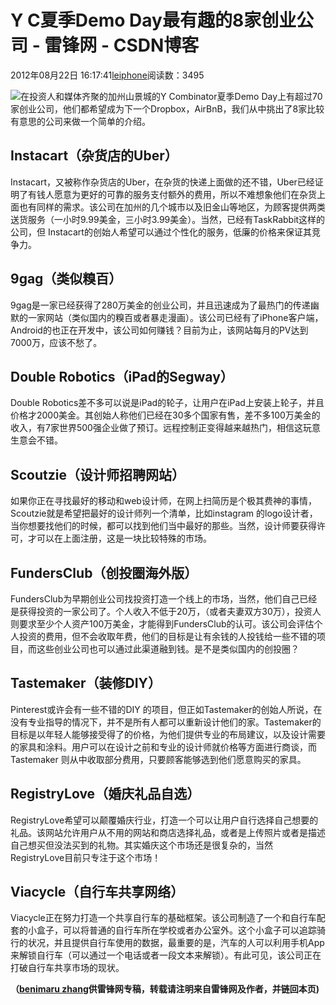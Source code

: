 
# Y C夏季Demo Day最有趣的8家创业公司 - 雷锋网 - CSDN博客


2012年08月22日 16:17:41[leiphone](https://me.csdn.net/leiphone)阅读数：3495


![](http://www.leiphone.com/wp-content/uploads/2012/08/yc-company1-150x150.png)在投资人和媒体齐聚的加州山景城的Y
 Combinator夏季Demo Day上有超过70家创业公司，他们都希望成为下一个Dropbox，AirBnB，我们从中挑出了8家比较有意思的公司来做一个简单的介绍。

## Instacart（杂货店的Uber）
Instacart，又被称作杂货店的Uber，在杂货的快递上面做的还不错，Uber已经证明了有钱人愿意为更好的可靠的服务支付额外的费用，所以不难想象他们在杂货上面也有同样的需求。该公司在加州的几个城市以及旧金山等地区，为顾客提供两类送货服务（一小时9.99美金，三小时3.99美金）。当然，已经有TaskRabbit这样的公司，但 Instacart的创始人希望可以通过个性化的服务，低廉的价格来保证其竞争力。

## 9gag（类似糗百）
9gag是一家已经获得了280万美金的创业公司，并且迅速成为了最热门的传递幽默的一家网站（类似国内的糗百或者暴走漫画）。该公司已经有了iPhone客户端，Android的也正在开发中，该公司如何赚钱？目前为止，该网站每月的PV达到7000万，应该不愁了。

## Double Robotics（iPad的Segway）
Double Robotics差不多可以说是iPad的轮子，让用户在iPad上安装上轮子，并且价格才2000美金。其创始人称他们已经在30多个国家有售，差不多100万美金的收入，有7家世界500强企业做了预订。远程控制正变得越来越热门，相信这玩意生意会不错。

## Scoutzie（设计师招聘网站）
如果你正在寻找最好的移动和web设计师，在网上扫简历是个极其费神的事情，Scoutzie就是希望把最好的设计师列一个清单，比如instagram 的logo设计者，当你想要找他们的时候，都可以找到他们当中最好的那些。当然，设计师要获得许可，才可以在上面注册，这是一块比较特殊的市场。

## FundersClub（创投圈海外版）
FundersClub为早期创业公司找投资打造一个线上的市场，当然，他们自己已经是获得投资的一家公司了。个人收入不低于20万，（或者夫妻双方30万），投资人则要求至少个人资产100万美金，才能得到FundersClub的认可。该公司会评估个人投资的费用，但不会收取年费，他们的目标是让有余钱的人投钱给一些不错的项目，而这些创业公司也可以通过此渠道融到钱。是不是类似国内的创投圈？

## Tastemaker（装修DIY）
Pinterest或许会有一些不错的DIY 的项目，但正如Tastemaker的创始人所说，在没有专业指导的情况下，并不是所有人都可以重新设计他们的家。Tastemaker的目标是以年轻人能够接受得了的价格，为他们提供专业的布局建议，以及设计需要的家具和涂料。用户可以在设计之前和专业的设计师就价格等方面进行商谈，而Tastemaker 则从中收取部分费用，只要顾客能够选到他们愿意购买的家具。

## RegistryLove（婚庆礼品自选）
RegistryLove希望可以颠覆婚庆行业，打造一个可以让用户自行选择自己想要的礼品。该网站允许用户从不用的网站和商店选择礼品，或者是上传照片或者是描述自己想买但没法买到的礼物。其实婚庆这个市场还是很复杂的，当然RegistryLove目前只专注于这个市场！

## Viacycle（自行车共享网络）
Viacycle正在努力打造一个共享自行车的基础框架。该公司制造了一个和自行车配套的小盒子，可以将普通的自行车所在学校或者办公室外。这个小盒子可以追踪骑行的状况，并且提供自行车使用的数据，最重要的是，汽车的人可以利用手机App来解锁自行车（可以通过一个电话或者一段文本来解锁）。有此可见，该公司正在打破自行车共享市场的现状。

**（****[benimaru
 zhang](http://www.leiphone.com/author/zhc)****供****雷锋网****专稿，转载请注明来自雷锋网及作者，并链回本页)**

